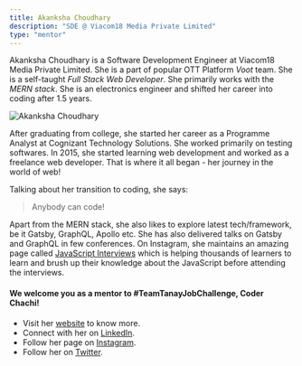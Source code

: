 ```yaml
---
title: Akanksha Choudhary
description: "SDE @ Viacom18 Media Private Limited"
type: "mentor"
---
```


Akanksha Choudhary is a Software Development Engineer at Viacom18 Media Private Limited. She is a part of popular OTT Platform _Voot_ team. She is a self-taught *Full Stack Web Developer*. She primarily works with the *MERN stack*. She is an electronics engineer and shifted her career into coding after 1.5 years.

![Akanksha Choudhary](https://raw.githubusercontent.com/tanaypratap/teamtanay.jobchallenge.dev/master/content/mentors_images/akanksha_choudhary.jpeg)

After graduating from college, she started her career as a Programme Analyst at Cognizant Technology Solutions. She worked primarily on testing softwares. In 2015, she started learning web development and worked as a freelance web developer. That is where it all began  - her journey in the world of web!

Talking about her transition to coding, she says: 
> Anybody can code!

Apart from the MERN stack, she also likes to explore latest tech/framework, be it Gatsby, GraphQL, Apollo etc. She has also delivered talks on Gatsby and GraphQL in few conferences. On Instagram, she maintains an amazing page called [JavaScript Interviews](https://instagram.com/javascript_interviews) which is helping thousands of learners to learn and brush up their knowledge about the JavaScript before attending the interviews.

#### We welcome you as a mentor to #TeamTanayJobChallenge, Coder Chachi!

- Visit her [website](https://coderchachi.com) to know more.
- Connect with her on [LinkedIn](https://in.linkedin.com/in/akankshachoudhary).
- Follow her page on [Instagram](https://www.instagram.com/javascript_interviews/).
- Follow her on [Twitter](https://twitter.com/ch_akanksha).


 